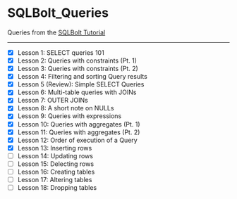 # SQLBolt_Queries
Queries from the [SQLBolt Tutorial](https://sqlbolt.com/)
___

- [x] Lesson 1: SELECT queries 101
- [x] Lesson 2: Queries with constraints (Pt. 1)
- [x] Lesson 3: Queries with constraints (Pt. 2)
- [x] Lesson 4: Filtering and sorting Query results
- [x] Lesson 5 (Review): Simple SELECT Queries
- [x] Lesson 6: Multi-table queries with JOINs
- [x] Lesson 7: OUTER JOINs
- [x] Lesson 8: A short note on NULLs
- [x] Lesson 9: Queries with expressions
- [x] Lesson 10: Queries with aggregates (Pt. 1)
- [x] Lesson 11: Queries with aggregates (Pt. 2)
- [x] Lesson 12: Order of execution of a Query
- [x] Lesson 13: Inserting rows
- [ ] Lesson 14: Updating rows
- [ ] Lesson 15: Delecting rows
- [ ] Lesson 16: Creating tables
- [ ] Lesson 17: Altering tables
- [ ] Lesson 18: Dropping tables

